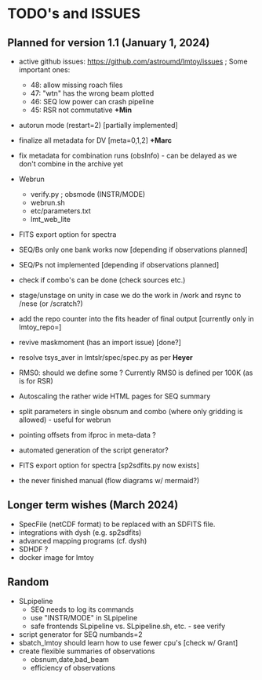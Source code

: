 # TODO's and ISSUES

## Planned for version 1.1 (January 1, 2024)

- active github issues:  https://github.com/astroumd/lmtoy/issues ; Some important ones:
  - 48: allow missing roach files
  - 47: "wtn" has the wrong beam plotted
  - 46: SEQ low power can crash pipeline
  - 45: RSR not commutative **+Min**

- autorun mode (restart=2) [partially implemented]

- finalize all metadata for DV   [meta=0,1,2] **+Marc**
- fix metadata for combination runs (obsInfo) - can be delayed as we don't combine in the archive yet

- Webrun
  - verify.py ; obsmode (INSTR/MODE)
  - webrun.sh
  - etc/parameters.txt
  - lmt_web_lite

- FITS export option for spectra

- SEQ/Bs only one bank works now [depending if observations planned]
- SEQ/Ps not implemented [depending if observations planned]

- check if combo's can be done (check sources etc.)

- stage/unstage on unity in case we do the work in /work and rsync to /nese (or /scratch?)

- add the repo counter into the fits header of final output [currently only in lmtoy_repo=]
- revive maskmoment (has an import issue) [done?]
- resolve tsys_aver in lmtslr/spec/spec.py as per **Heyer**
- RMS0:   should we define some <Tsys>?  Currently RMS0 is defined per 100K (as is for RSR)
- Autoscaling the rather wide HTML pages for SEQ summary
- split parameters in single obsnum and combo (where only gridding is allowed) - useful for webrun
- pointing offsets from ifproc in meta-data ?
- automated generation of the script generator?
- FITS export option for spectra [sp2sdfits.py now exists]
- the never finished manual (flow diagrams w/ mermaid?)

## Longer term wishes (March 2024)

- SpecFile (netCDF format) to be replaced with an SDFITS file.
- integrations with dysh  (e.g. sp2sdfits)
- advanced mapping programs (cf. dysh)
- SDHDF ?
- docker image for lmtoy

## Random

- SLpipeline
  - SEQ needs to log its commands
  - use "INSTR/MODE" in SLpipeline
  - safe frontends SLpipeline vs. SLpipeline.sh,  etc. - see verify
- script generator for SEQ numbands=2
- sbatch_lmtoy should learn how to use fewer cpu's [check w/ Grant]
- create flexible summaries of observations
  - obsnum,date,bad_beam
  - efficiency of observations


